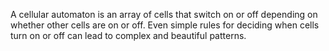 A cellular automaton is an array of cells that switch on or off depending on whether other cells are on or off. Even simple rules for deciding when cells turn on or off can lead to complex and beautiful patterns.
